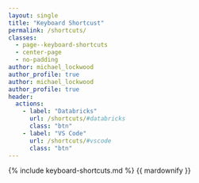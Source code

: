 ```yaml
---
layout: single
title: "Keyboard Shortcust"
permalink: /shortcuts/
classes: 
  - page--keyboard-shortcuts
  - center-page
  - no-padding
author: michael_lockwood
author_profile: true
author: michael_lockwood
author_profile: true
header:
  actions:
    - label: "Databricks"
      url: /shortcuts/#databricks
      class: "btn"
    - label: "VS Code"
      url: /shortcuts/#vscode
      class: "btn"
---
```


{% include keyboard-shortcuts.md %}
{{ mardownify }}


